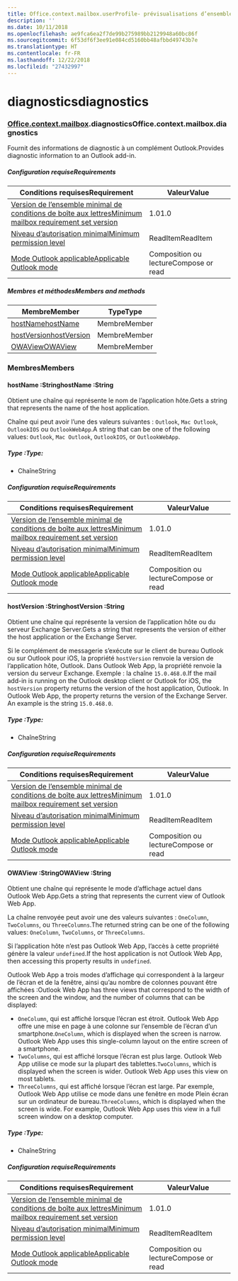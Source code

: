 ```yaml
---
title: Office.context.mailbox.userProfile- prévisualisations d’ensemble de conditions requises
description: ''
ms.date: 10/11/2018
ms.openlocfilehash: ae9fca6ea2f7de99b275989bb2129948a60bc86f
ms.sourcegitcommit: 6f53df6f3ee91e084cd5160bb48afbbd49743b7e
ms.translationtype: HT
ms.contentlocale: fr-FR
ms.lasthandoff: 12/22/2018
ms.locfileid: "27432997"
---
```

# <a name="diagnostics"></a><span data-ttu-id="46975-102">diagnostics</span><span class="sxs-lookup"><span data-stu-id="46975-102">diagnostics</span></span>

### <a name="officeofficemdcontextofficecontextmdmailboxofficecontextmailboxmddiagnostics"></a><span data-ttu-id="46975-103">[Office](Office.md)[.context](Office.context.md)[.mailbox](Office.context.mailbox.md).diagnostics</span><span class="sxs-lookup"><span data-stu-id="46975-103">Office.context.mailbox.diagnostics</span></span>

<span data-ttu-id="46975-104">Fournit des informations de diagnostic à un complément Outlook.</span><span class="sxs-lookup"><span data-stu-id="46975-104">Provides diagnostic information to an Outlook add-in.</span></span>

##### <a name="requirements"></a><span data-ttu-id="46975-105">Configuration requise</span><span class="sxs-lookup"><span data-stu-id="46975-105">Requirements</span></span>

|<span data-ttu-id="46975-106">Conditions requises</span><span class="sxs-lookup"><span data-stu-id="46975-106">Requirement</span></span>| <span data-ttu-id="46975-107">Valeur</span><span class="sxs-lookup"><span data-stu-id="46975-107">Value</span></span>|
|---|---|
|[<span data-ttu-id="46975-108">Version de l’ensemble minimal de conditions de boîte aux lettres</span><span class="sxs-lookup"><span data-stu-id="46975-108">Minimum mailbox requirement set version</span></span>](/office/dev/add-ins/reference/requirement-sets/outlook-api-requirement-sets)| <span data-ttu-id="46975-109">1.0</span><span class="sxs-lookup"><span data-stu-id="46975-109">1.0</span></span>|
|[<span data-ttu-id="46975-110">Niveau d’autorisation minimal</span><span class="sxs-lookup"><span data-stu-id="46975-110">Minimum permission level</span></span>](https://docs.microsoft.com/outlook/add-ins/understanding-outlook-add-in-permissions)| <span data-ttu-id="46975-111">ReadItem</span><span class="sxs-lookup"><span data-stu-id="46975-111">ReadItem</span></span>|
|[<span data-ttu-id="46975-112">Mode Outlook applicable</span><span class="sxs-lookup"><span data-stu-id="46975-112">Applicable Outlook mode</span></span>](https://docs.microsoft.com/outlook/add-ins/#extension-points)| <span data-ttu-id="46975-113">Composition ou lecture</span><span class="sxs-lookup"><span data-stu-id="46975-113">Compose or read</span></span>|

##### <a name="members-and-methods"></a><span data-ttu-id="46975-114">Membres et méthodes</span><span class="sxs-lookup"><span data-stu-id="46975-114">Members and methods</span></span>

| <span data-ttu-id="46975-115">Membre</span><span class="sxs-lookup"><span data-stu-id="46975-115">Member</span></span> | <span data-ttu-id="46975-116">Type</span><span class="sxs-lookup"><span data-stu-id="46975-116">Type</span></span> |
|--------|------|
| [<span data-ttu-id="46975-117">hostName</span><span class="sxs-lookup"><span data-stu-id="46975-117">hostName</span></span>](#hostname-string) | <span data-ttu-id="46975-118">Membre</span><span class="sxs-lookup"><span data-stu-id="46975-118">Member</span></span> |
| [<span data-ttu-id="46975-119">hostVersion</span><span class="sxs-lookup"><span data-stu-id="46975-119">hostVersion</span></span>](#hostversion-string) | <span data-ttu-id="46975-120">Membre</span><span class="sxs-lookup"><span data-stu-id="46975-120">Member</span></span> |
| [<span data-ttu-id="46975-121">OWAView</span><span class="sxs-lookup"><span data-stu-id="46975-121">OWAView</span></span>](#owaview-string) | <span data-ttu-id="46975-122">Membre</span><span class="sxs-lookup"><span data-stu-id="46975-122">Member</span></span> |

### <a name="members"></a><span data-ttu-id="46975-123">Membres</span><span class="sxs-lookup"><span data-stu-id="46975-123">Members</span></span>

####  <a name="hostname-string"></a><span data-ttu-id="46975-124">hostName :String</span><span class="sxs-lookup"><span data-stu-id="46975-124">hostName :String</span></span>

<span data-ttu-id="46975-125">Obtient une chaîne qui représente le nom de l’application hôte.</span><span class="sxs-lookup"><span data-stu-id="46975-125">Gets a string that represents the name of the host application.</span></span>

<span data-ttu-id="46975-126">Chaîne qui peut avoir l’une des valeurs suivantes : `Outlook`, `Mac Outlook`, `OutlookIOS` ou `OutlookWebApp`.</span><span class="sxs-lookup"><span data-stu-id="46975-126">A string that can be one of the following values: `Outlook`, `Mac Outlook`, `OutlookIOS`, or `OutlookWebApp`.</span></span>

##### <a name="type"></a><span data-ttu-id="46975-127">Type :</span><span class="sxs-lookup"><span data-stu-id="46975-127">Type:</span></span>

*   <span data-ttu-id="46975-128">Chaîne</span><span class="sxs-lookup"><span data-stu-id="46975-128">String</span></span>

##### <a name="requirements"></a><span data-ttu-id="46975-129">Configuration requise</span><span class="sxs-lookup"><span data-stu-id="46975-129">Requirements</span></span>

|<span data-ttu-id="46975-130">Conditions requises</span><span class="sxs-lookup"><span data-stu-id="46975-130">Requirement</span></span>| <span data-ttu-id="46975-131">Valeur</span><span class="sxs-lookup"><span data-stu-id="46975-131">Value</span></span>|
|---|---|
|[<span data-ttu-id="46975-132">Version de l’ensemble minimal de conditions de boîte aux lettres</span><span class="sxs-lookup"><span data-stu-id="46975-132">Minimum mailbox requirement set version</span></span>](/office/dev/add-ins/reference/requirement-sets/outlook-api-requirement-sets)| <span data-ttu-id="46975-133">1.0</span><span class="sxs-lookup"><span data-stu-id="46975-133">1.0</span></span>|
|[<span data-ttu-id="46975-134">Niveau d’autorisation minimal</span><span class="sxs-lookup"><span data-stu-id="46975-134">Minimum permission level</span></span>](https://docs.microsoft.com/outlook/add-ins/understanding-outlook-add-in-permissions)| <span data-ttu-id="46975-135">ReadItem</span><span class="sxs-lookup"><span data-stu-id="46975-135">ReadItem</span></span>|
|[<span data-ttu-id="46975-136">Mode Outlook applicable</span><span class="sxs-lookup"><span data-stu-id="46975-136">Applicable Outlook mode</span></span>](https://docs.microsoft.com/outlook/add-ins/#extension-points)| <span data-ttu-id="46975-137">Composition ou lecture</span><span class="sxs-lookup"><span data-stu-id="46975-137">Compose or read</span></span>|

####  <a name="hostversion-string"></a><span data-ttu-id="46975-138">hostVersion :String</span><span class="sxs-lookup"><span data-stu-id="46975-138">hostVersion :String</span></span>

<span data-ttu-id="46975-139">Obtient une chaîne qui représente la version de l’application hôte ou du serveur Exchange Server.</span><span class="sxs-lookup"><span data-stu-id="46975-139">Gets a string that represents the version of either the host application or the Exchange Server.</span></span>

<span data-ttu-id="46975-p101">Si le complément de messagerie s’exécute sur le client de bureau Outlook ou sur Outlook pour iOS, la propriété `hostVersion` renvoie la version de l’application hôte, Outlook. Dans Outlook Web App, la propriété renvoie la version du serveur Exchange. Exemple : la chaîne `15.0.468.0`.</span><span class="sxs-lookup"><span data-stu-id="46975-p101">If the mail add-in is running on the Outlook desktop client or Outlook for iOS, the `hostVersion` property returns the version of the host application, Outlook. In Outlook Web App, the property returns the version of the Exchange Server. An example is the string `15.0.468.0`.</span></span>

##### <a name="type"></a><span data-ttu-id="46975-143">Type :</span><span class="sxs-lookup"><span data-stu-id="46975-143">Type:</span></span>

*   <span data-ttu-id="46975-144">Chaîne</span><span class="sxs-lookup"><span data-stu-id="46975-144">String</span></span>

##### <a name="requirements"></a><span data-ttu-id="46975-145">Configuration requise</span><span class="sxs-lookup"><span data-stu-id="46975-145">Requirements</span></span>

|<span data-ttu-id="46975-146">Conditions requises</span><span class="sxs-lookup"><span data-stu-id="46975-146">Requirement</span></span>| <span data-ttu-id="46975-147">Valeur</span><span class="sxs-lookup"><span data-stu-id="46975-147">Value</span></span>|
|---|---|
|[<span data-ttu-id="46975-148">Version de l’ensemble minimal de conditions de boîte aux lettres</span><span class="sxs-lookup"><span data-stu-id="46975-148">Minimum mailbox requirement set version</span></span>](/office/dev/add-ins/reference/requirement-sets/outlook-api-requirement-sets)| <span data-ttu-id="46975-149">1.0</span><span class="sxs-lookup"><span data-stu-id="46975-149">1.0</span></span>|
|[<span data-ttu-id="46975-150">Niveau d’autorisation minimal</span><span class="sxs-lookup"><span data-stu-id="46975-150">Minimum permission level</span></span>](https://docs.microsoft.com/outlook/add-ins/understanding-outlook-add-in-permissions)| <span data-ttu-id="46975-151">ReadItem</span><span class="sxs-lookup"><span data-stu-id="46975-151">ReadItem</span></span>|
|[<span data-ttu-id="46975-152">Mode Outlook applicable</span><span class="sxs-lookup"><span data-stu-id="46975-152">Applicable Outlook mode</span></span>](https://docs.microsoft.com/outlook/add-ins/#extension-points)| <span data-ttu-id="46975-153">Composition ou lecture</span><span class="sxs-lookup"><span data-stu-id="46975-153">Compose or read</span></span>|

####  <a name="owaview-string"></a><span data-ttu-id="46975-154">OWAView :String</span><span class="sxs-lookup"><span data-stu-id="46975-154">OWAView :String</span></span>

<span data-ttu-id="46975-155">Obtient une chaîne qui représente le mode d’affichage actuel dans Outlook Web App.</span><span class="sxs-lookup"><span data-stu-id="46975-155">Gets a string that represents the current view of Outlook Web App.</span></span>

<span data-ttu-id="46975-156">La chaîne renvoyée peut avoir une des valeurs suivantes : `OneColumn`, `TwoColumns`, ou `ThreeColumns`.</span><span class="sxs-lookup"><span data-stu-id="46975-156">The returned string can be one of the following values: `OneColumn`, `TwoColumns`, or `ThreeColumns`.</span></span>

<span data-ttu-id="46975-157">Si l’application hôte n’est pas Outlook Web App, l’accès à cette propriété génère la valeur `undefined`.</span><span class="sxs-lookup"><span data-stu-id="46975-157">If the host application is not Outlook Web App, then accessing this property results in `undefined`.</span></span>

<span data-ttu-id="46975-158">Outlook Web App a trois modes d’affichage qui correspondent à la largeur de l’écran et de la fenêtre, ainsi qu’au nombre de colonnes pouvant être affichées :</span><span class="sxs-lookup"><span data-stu-id="46975-158">Outlook Web App has three views that correspond to the width of the screen and the window, and the number of columns that can be displayed:</span></span>

*   <span data-ttu-id="46975-p102">`OneColumn`, qui est affiché lorsque l’écran est étroit. Outlook Web App offre une mise en page à une colonne sur l’ensemble de l’écran d’un smartphone.</span><span class="sxs-lookup"><span data-stu-id="46975-p102">`OneColumn`, which is displayed when the screen is narrow. Outlook Web App uses this single-column layout on the entire screen of a smartphone.</span></span>
*   <span data-ttu-id="46975-p103">`TwoColumns`, qui est affiché lorsque l’écran est plus large. Outlook Web App utilise ce mode sur la plupart des tablettes.</span><span class="sxs-lookup"><span data-stu-id="46975-p103">`TwoColumns`, which is displayed when the screen is wider. Outlook Web App uses this view on most tablets.</span></span>
*   <span data-ttu-id="46975-p104">`ThreeColumns`, qui est affiché lorsque l’écran est large. Par exemple, Outlook Web App utilise ce mode dans une fenêtre en mode Plein écran sur un ordinateur de bureau.</span><span class="sxs-lookup"><span data-stu-id="46975-p104">`ThreeColumns`, which is displayed when the screen is wide. For example, Outlook Web App uses this view in a full screen window on a desktop computer.</span></span>

##### <a name="type"></a><span data-ttu-id="46975-165">Type :</span><span class="sxs-lookup"><span data-stu-id="46975-165">Type:</span></span>

*   <span data-ttu-id="46975-166">Chaîne</span><span class="sxs-lookup"><span data-stu-id="46975-166">String</span></span>

##### <a name="requirements"></a><span data-ttu-id="46975-167">Configuration requise</span><span class="sxs-lookup"><span data-stu-id="46975-167">Requirements</span></span>

|<span data-ttu-id="46975-168">Conditions requises</span><span class="sxs-lookup"><span data-stu-id="46975-168">Requirement</span></span>| <span data-ttu-id="46975-169">Valeur</span><span class="sxs-lookup"><span data-stu-id="46975-169">Value</span></span>|
|---|---|
|[<span data-ttu-id="46975-170">Version de l’ensemble minimal de conditions de boîte aux lettres</span><span class="sxs-lookup"><span data-stu-id="46975-170">Minimum mailbox requirement set version</span></span>](/office/dev/add-ins/reference/requirement-sets/outlook-api-requirement-sets)| <span data-ttu-id="46975-171">1.0</span><span class="sxs-lookup"><span data-stu-id="46975-171">1.0</span></span>|
|[<span data-ttu-id="46975-172">Niveau d’autorisation minimal</span><span class="sxs-lookup"><span data-stu-id="46975-172">Minimum permission level</span></span>](https://docs.microsoft.com/outlook/add-ins/understanding-outlook-add-in-permissions)| <span data-ttu-id="46975-173">ReadItem</span><span class="sxs-lookup"><span data-stu-id="46975-173">ReadItem</span></span>|
|[<span data-ttu-id="46975-174">Mode Outlook applicable</span><span class="sxs-lookup"><span data-stu-id="46975-174">Applicable Outlook mode</span></span>](https://docs.microsoft.com/outlook/add-ins/#extension-points)| <span data-ttu-id="46975-175">Composition ou lecture</span><span class="sxs-lookup"><span data-stu-id="46975-175">Compose or read</span></span>|